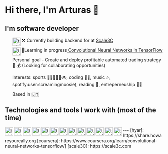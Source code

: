  
# Hi there, I'm Arturas 👋
## I'm software developer
<li style="list-style-type:none">
    <ul><div>⚒ Currently building backend for  at <a href="https://scale3c.com"><img align="left" alt="tutris | Scale3C " width="26px" src="https://avatars0.githubusercontent.com/u/46576313?s=400&u=d19597751084ba5a2ef4efbfa53460004dd960d3&v=4" />Scale3C</a></div></ul>
    <ul> 🌱Learning in progress<a href="https://www.coursera.org/learn/convolutional-neural-networks-tensorflow"><img align="left" alt="tutris | coursera" width="26px" src="https://cdn.jsdelivr.net/npm/simple-icons@3.4.0/icons/coursera.svg" /> Convolutional Neural Networks in TensorFlow</a></ul>
    <ul>Personal goal - Create and deploy profitable automated trading strategy 🤖 💰 (Looking for collaborating opportunities)</ul>
    <ul>Interests: sports 🥋🏋️‍♀️🏃‍♂️🚲, coding 👩‍💻, music 🎶, spotify:user:screamingmoosie), reading 📖, entreperneuship 👨‍🎤</ul>
    <ul>Based in 🇱🇹</ul>
</li>

## Technologies and tools I work with (most of the time)

<img align="left" alt="tutris | amazonaws " width="26px" src="https://cdn.jsdelivr.net/npm/simple-icons@3.4.0/icons/amazonaws.svg" />
<img align="left" alt="tutris | visualstudiocode" width="26px" src="https://cdn.jsdelivr.net/npm/simple-icons@3.4.0/icons/visualstudiocode.svg" />
<img align="left" alt="tutris | git" width="26px" src="https://cdn.jsdelivr.net/npm/simple-icons@3.4.0/icons/git.svg" />
<img align="left" alt="tutris | node-dot-js" width="26px" src="https://cdn.jsdelivr.net/npm/simple-icons@3.4.0/icons/node-dot-js.svg" />
<img align="left" alt="tutris | typescript" width="26px" src="https://cdn.jsdelivr.net/npm/simple-icons@3.4.0/icons/typescript.svg" />
<img align="left" alt="tutris | trello" width="26px" src="https://cdn.jsdelivr.net/npm/simple-icons@3.4.0/icons/trello.svg" />
<img align="left" alt="tutris | google" width="26px" src="https://cdn.jsdelivr.net/npm/simple-icons@3.4.0/icons/google.svg" />
<img align="left" alt="tutris | github" width="26px" src="https://cdn.jsdelivr.net/npm/simple-icons@3.4.0/icons/github.svg" />
<img align="left" alt="tutris | gitlab" width="26px" src="https://cdn.jsdelivr.net/npm/simple-icons@3.4.0/icons/gitlab.svg" />
<img align="left" alt="tutris | postgresql" width="26px" src="https://cdn.jsdelivr.net/npm/simple-icons@3.4.0/icons/postgresql.svg" />
<img align="left" alt="tutris | html5" width="26px" src="https://cdn.jsdelivr.net/npm/simple-icons@3.4.0/icons/html5.svg" />
<img align="left" alt="tutris | react" width="26px" src="https://cdn.jsdelivr.net/npm/simple-icons@3.4.0/icons/react.svg" />
<img align="left" alt="tutris | toggl" width="26px" src="https://cdn.jsdelivr.net/npm/simple-icons@3.4.0/icons/toggl.svg" />
---
[hyar]: https://share.howareyoureally.org
[coursera]: https://www.coursera.org/learn/convolutional-neural-networks-tensorflow/]
[scale3C]: https://scale3c.com